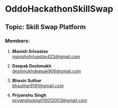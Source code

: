 # OddoHackathonSkillSwap

## Topic: Skill Swap Platform

### Members:

1. **Manish Srivastav**  
    manishshrivastav423@gmail.com

2. **Deepak Deshmukh**  
    deshmukhdeepak906@gmail.com

3. **Bhavin Suthar**  
    bhsuthar9191@gmail.com

4. **Priyanshu Singh**  
    priyanshusingh10012003@gmail.com
